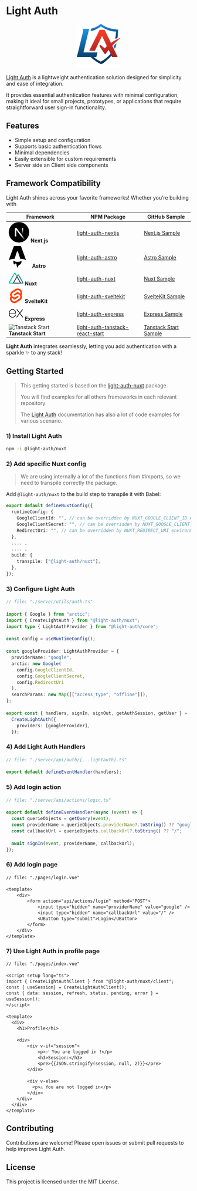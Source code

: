 # Light Auth

<p align="center">
    <img src="https://github.com/lightauth/.github/blob/main/images/light-auth.svg" alt="Light Auth Logo" width="120"/>
</p>

[Light Auth](https://lightauth.github.io) is a lightweight authentication solution designed for simplicity and ease of integration.

It provides essential authentication features with minimal configuration, making it ideal for small projects, prototypes, or applications that require straightforward user sign-in functionality.

## Features

- Simple setup and configuration
- Supports basic authentication flows
- Minimal dependencies
- Easily extensible for custom requirements
- Server side an Client side components

## Framework Compatibility

Light Auth shines across your favorite frameworks! Whether you’re building with  

| Framework                                   | NPM Package                                                                 | GitHub Sample                                                                                 |
|-----------------------------------------------|-----------------------------------------------------------------------------|----------------------------------------------------------------------------------------------|
| ![NextJS](https://github.com/lightauth/.github/blob/main/images/nextjs.svg) **Next.js**   | [light-auth-nextjs](https://www.npmjs.com/package/@light-auth/nextjs)       | [Next.js Sample](https://github.com/lightauth/light-auth-nextjs-sample-one)           |
| ![Astro](https://github.com/lightauth/.github/blob/main/images/astro.svg) **Astro**       | [light-auth-astro](https://www.npmjs.com/package/@light-auth/astro)         | [Astro Sample](https://github.com/lightauth/light-auth-astro-sample-one)              |
| ![Nuxt](https://github.com/lightauth/.github/blob/main/images/nuxtjs.svg) **Nuxt**        | [light-auth-nuxt](https://www.npmjs.com/package/@light-auth/nuxt)           | [Nuxt Sample](https://github.com/lightauth/light-auth-nuxt-sample-one)                |
| ![SvelteKit](https://github.com/lightauth/.github/blob/main/images/sveltekit.svg) **SvelteKit** | [light-auth-sveltekit](https://www.npmjs.com/package/@light-auth/sveltekit) | [SvelteKit Sample](https://github.com/lightauth/light-auth-sveltekit-sample-one)      |
| ![Express](https://github.com/lightauth/.github/blob/main/images/express.svg) **Express** | [light-auth-express](https://www.npmjs.com/package/@light-auth/express)     | [Express Sample](https://github.com/lightauth/light-auth-express-sample-one)          |
| ![Tanstack Start](https://lightauth.github.io/tanstack.svg) **Tanstack Start** | [light-auth-tanstack-react-start](https://www.npmjs.com/package/@light-auth/tanstack-react-start)     | [Tanstack Start Sample](https://github.com/lightauth/light-auth-tanstack-sample-one)          |


**Light Auth** integrates seamlessly, letting you add authentication with a sparkle ✨ to any stack!

## Getting Started

> This getting started is based on the  [light-auth-nuxt](https://www.npmjs.com/package/@light-auth/nuxt) package.
>
> You will find examples for all others frameworks in each relevant repository
>
> The [Light Auth](https://lightauth.github.io) documentation has also a lot of code examples for various scenario.

### 1) Install Light Auth

``` sh
npm -i @light-auth/nuxt
```

### 2) Add specific Nuxt config

> We are using internally a lot of the functions from #imports, so we need to transpile correctly the package.

Add `@light-auth/nuxt` to the build step to transpile it with Babel:

``` ts
export default defineNuxtConfig({
  runtimeConfig: {
    GoogleClientId: "", // can be overridden by NUXT_GOOGLE_CLIENT_ID environment variable
    GoogleClientSecret: "", // can be overridden by NUXT_GOOGLE_CLIENT_SECRET environment variable
    RedirectUri: "", // can be overridden by NUXT_REDIRECT_URI environment variable
  },
  .... ,    
  .... ,  
  build: {
    transpile: ["@light-auth/nuxt"],
  },
});

```

### 3) Configure Light Auth

``` ts
// file: "./server/utils/auth.ts"

import { Google } from "arctic";
import { CreateLightAuth } from "@light-auth/nuxt";
import type { LightAuthProvider } from "@light-auth/core";

const config = useRuntimeConfig();

const googleProvider: LightAuthProvider = {
  providerName: "google",
  arctic: new Google(
    config.GoogleClientId,
    config.GoogleClientSecret,
    config.RedirectUri
  ),
  searchParams: new Map([["access_type", "offline"]]),
};

export const { handlers, signIn, signOut, getAuthSession, getUser } =
  CreateLightAuth({
    providers: [googleProvider],
  });

```

### 4) Add Light Auth Handlers

``` ts
// file: "./server/api/auth/[...lightauth].ts"

export default defineEventHandler(handlers);
```

### 5) Add login action

``` ts
// file: "./server/api/actions/login.ts"

export default defineEventHandler(async (event) => {
  const querieObjects = getQuery(event);
  const providerName = querieObjects.providerName?.toString() ?? "google";
  const callbackUrl = querieObjects.callbackUrl?.toString() ?? "/";

  await signIn(event, providerName, callbackUrl);
});

```

### 6) Add login page

``` vue
// file: "./pages/login.vue"

<template>
    <div>
        <form action="api/actions/login" method="POST">
            <input type="hidden" name="providerName" value="google" />
            <input type="hidden" name="callbackUrl" value="/" />
            <UButton type="submit">Login</UButton>
        </form>
    </div>
</template>

```

### 7) Use Light Auth in profile page

``` vue
// file: "./pages/index.vue"

<script setup lang="ts">
import { CreateLightAuthClient } from "@light-auth/nuxt/client";
const { useSession} = CreateLightAuthClient();
const { data: session, refresh, status, pending, error } = useSession();
</script>

<template>
  <div>
    <h1>Profile</h1>

    <div>
        <div v-if="session">
            <p>✅ You are logged in !</p>
            <h3>Session:</h3>
            <pre>{{JSON.stringify(session, null, 2)}}</pre>
        </div>

        <div v-else>
          <p>⚠️ You are not logged in</p>
        </div>
    </div>
  </div>
</template>

```

## Contributing

Contributions are welcome! Please open issues or submit pull requests to help improve Light Auth.

## License

This project is licensed under the MIT License.

